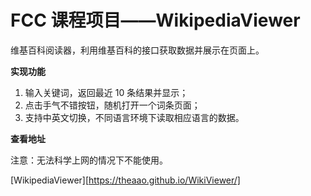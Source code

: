 # FCC 课程项目——WikipediaViewer

维基百科阅读器，利用维基百科的接口获取数据并展示在页面上。

**实现功能**

1. 输入关键词，返回最近 10 条结果并显示；
2. 点击手气不错按钮，随机打开一个词条页面；
3. 支持中英文切换，不同语言环境下读取相应语言的数据。

**查看地址**

注意：无法科学上网的情况下不能使用。

[WikipediaViewer][https://theaao.github.io/WikiViewer/]
